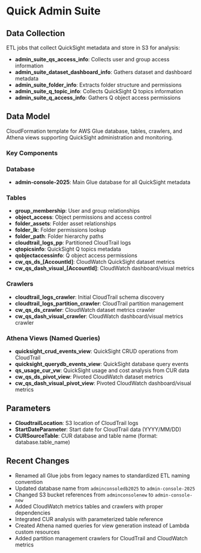 # Quick Admin Suite

## Data Collection
ETL jobs that collect QuickSight metadata and store in S3 for analysis:
- **admin_suite_qs_access_info**: Collects user and group access information
- **admin_suite_dataset_dashboard_info**: Gathers dataset and dashboard metadata
- **admin_suite_folder_info**: Extracts folder structure and permissions
- **admin_suite_q_topic_info**: Collects QuickSight Q topics information
- **admin_suite_q_access_info**: Gathers Q object access permissions

## Data Model
CloudFormation template for AWS Glue database, tables, crawlers, and Athena views supporting QuickSight administration and monitoring.

### Key Components

### Database
- **admin-console-2025**: Main Glue database for all QuickSight metadata

### Tables
- **group_membership**: User and group relationships
- **object_access**: Object permissions and access control
- **folder_assets**: Folder asset relationships
- **folder_lk**: Folder permissions lookup
- **folder_path**: Folder hierarchy paths
- **cloudtrail_logs_pp**: Partitioned CloudTrail logs
- **qtopicsinfo**: QuickSight Q topics metadata
- **qobjectaccessinfo**: Q object access permissions
- **cw_qs_ds_[AccountId]**: CloudWatch QuickSight dataset metrics
- **cw_qs_dash_visual_[AccountId]**: CloudWatch dashboard/visual metrics

### Crawlers
- **cloudtrail_logs_crawler**: Initial CloudTrail schema discovery
- **cloudtrail_logs_partition_crawler**: CloudTrail partition management
- **cw_qs_ds_crawler**: CloudWatch dataset metrics crawler
- **cw_qs_dash_visual_crawler**: CloudWatch dashboard/visual metrics crawler

### Athena Views (Named Queries)
- **quicksight_crud_events_view**: QuickSight CRUD operations from CloudTrail
- **quicksight_querydb_events_view**: QuickSight database query events
- **qs_usage_cur_vw**: QuickSight usage and cost analysis from CUR data
- **cw_qs_ds_pivot_view**: Pivoted CloudWatch dataset metrics
- **cw_qs_dash_visual_pivot_view**: Pivoted CloudWatch dashboard/visual metrics

## Parameters
- **CloudtrailLocation**: S3 location of CloudTrail logs
- **StartDateParameter**: Start date for CloudTrail data (YYYY/MM/DD)
- **CURSourceTable**: CUR database and table name (format: database.table_name)

## Recent Changes
- Renamed all Glue jobs from legacy names to standardized ETL naming convention
- Updated database name from `adminconsoledb2025` to `admin-console-2025`
- Changed S3 bucket references from `adminconsolenew` to `admin-console-new`
- Added CloudWatch metrics tables and crawlers with proper dependencies
- Integrated CUR analysis with parameterized table reference
- Created Athena named queries for view generation instead of Lambda custom resources
- Added partition management crawlers for CloudTrail and CloudWatch metrics